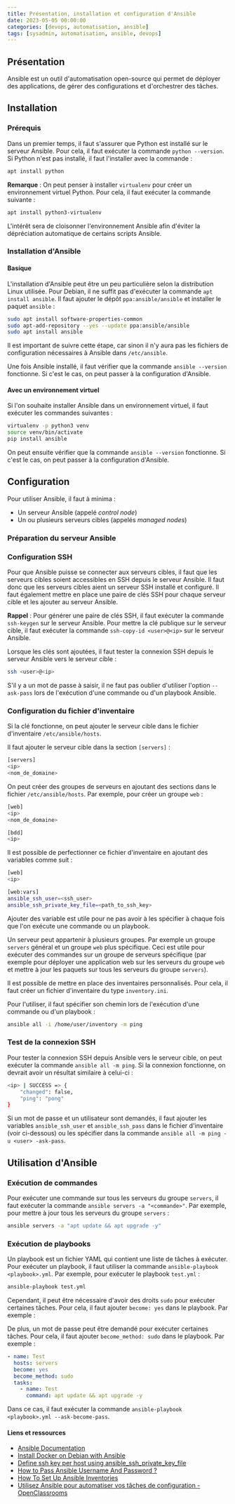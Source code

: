```yaml
---
title: Présentation, installation et configuration d'Ansible
date: 2023-05-05 00:00:00  
categories: [devops, automatisation, ansible]
tags: [sysadmin, automatisation, ansible, devops]
---
```


## Présentation

Ansible est un outil d'automatisation open-source qui permet de déployer des applications, de gérer des configurations et d'orchestrer des tâches.

## Installation

### Prérequis

Dans un premier temps, il faut s'assurer que Python est installé sur le serveur Ansible. Pour cela, il faut exécuter la commande `python --version`. Si Python n'est pas installé, il faut l'installer avec la commande :

```bash	
apt install python
```

**Remarque** : On peut penser à installer `virtualenv` pour créer un environnement virtuel Python. Pour cela, il faut exécuter la commande suivante :

```bash
apt install python3-virtualenv
```

L'intérêt sera de cloisonner l'environnement Ansible afin d'éviter la dépréciation automatique de certains scripts Ansible.

### Installation d'Ansible

#### Basique

L'installation d'Ansible peut être un peu particulière selon la distribution Linux utilisée. Pour Debian, il ne suffit pas d'exécuter la commande `apt install ansible`. Il faut ajouter le dépôt `ppa:ansible/ansible` et installer le paquet `ansible` :

```bash
sudo apt install software-properties-common
sudo apt-add-repository --yes --update ppa:ansible/ansible
sudo apt install ansible
```

Il est important de suivre cette étape, car sinon il n'y aura pas les fichiers de configuration nécessaires à Ansible dans `/etc/ansible`.

Une fois Ansible installé, il faut vérifier que la commande `ansible --version` fonctionne. Si c'est le cas, on peut passer à la configuration d'Ansible.

#### Avec un environnement virtuel

Si l'on souhaite installer Ansible dans un environnement virtuel, il faut exécuter les commandes suivantes :

```bash
virtualenv -p python3 venv
source venv/bin/activate
pip install ansible
```

On peut ensuite vérifier que la commande `ansible --version` fonctionne. Si c'est le cas, on peut passer à la configuration d'Ansible.

## Configuration

Pour utiliser Ansible, il faut à minima : 

- Un serveur Ansible (appelé *control node*)
- Un ou plusieurs serveurs cibles (appelés *managed nodes*)

### Préparation du serveur Ansible


### Configuration SSH

Pour que Ansible puisse se connecter aux serveurs cibles, il faut que les serveurs cibles soient accessibles en SSH depuis le serveur Ansible. Il faut donc que les serveurs cibles aient un serveur SSH installé et configuré. Il faut également mettre en place une paire de clés SSH pour chaque serveur cible et les ajouter au serveur Ansible.

**Rappel** : Pour générer une paire de clés SSH, il faut exécuter la commande `ssh-keygen` sur le serveur Ansible. Pour mettre la clé publique sur le serveur cible, il faut exécuter la commande `ssh-copy-id <user>@<ip>` sur le serveur Ansible.

Lorsque les clés sont ajoutées, il faut tester la connexion SSH depuis le serveur Ansible vers le serveur cible :

```bash
ssh <user>@<ip>
```

S'il y a un mot de passe à saisir, il ne faut pas oublier d'utiliser l'option `--ask-pass` lors de l'exécution d'une commande ou d'un playbook Ansible.

### Configuration du fichier d'inventaire

Si la clé fonctionne, on peut ajouter le serveur cible dans le fichier d'inventaire `/etc/ansible/hosts`. 

Il faut ajouter le serveur cible dans la section `[servers]` :

```bash
[servers]
<ip>
<nom_de_domaine>
```

On peut créer des groupes de serveurs en ajoutant des sections dans le fichier `/etc/ansible/hosts`. Par exemple, pour créer un groupe `web` :

```bash
[web]
<ip>
<nom_de_domaine>

[bdd]
<ip>
```

Il est possible de perfectionner ce fichier d'inventaire en ajoutant des variables comme suit : 

```bash
[web]
<ip>

[web:vars]
ansible_ssh_user=<ssh_user>
ansible_ssh_private_key_file=<path_to_ssh_key>
```

Ajouter des variable est utile pour ne pas avoir à les spécifier à chaque fois que l'on exécute une commande ou un playbook. 

Un serveur peut appartenir à plusieurs groupes. Par exemple un groupe `servers` général et un groupe `web` plus spécifique. Ceci est utile pour exécuter des commandes sur un groupe de serveurs spécifique (par exemple pour déployer une application web sur les serveurs du groupe `web` et mettre à jour les paquets sur tous les serveurs du groupe `servers`).

Il est possible de mettre en place des inventaires personnalisés. Pour cela, il faut créer un fichier d'inventaire du type `inventory.ini`. 

Pour l'utiliser, il faut spécifier son chemin lors de l'exécution d'une commande ou d'un playbook : 

```bash
ansible all -i /home/user/inventory -m ping
```

### Test de la connexion SSH

Pour tester la connexion SSH depuis Ansible vers le serveur cible, on peut exécuter la commande `ansible all -m ping`. Si la connexion fonctionne, on devrait avoir un résultat similaire à celui-ci :

```bash
<ip> | SUCCESS => {
    "changed": false,
    "ping": "pong"
}
```

Si un mot de passe et un utilisateur sont demandés, il faut ajouter les variables `ansible_ssh_user` et `ansible_ssh_pass` dans le fichier d'inventaire (voir ci-dessous) ou les spécifier dans la commande `ansible all -m ping -u <user> -ask-pass`.

## Utilisation d'Ansible

### Exécution de commandes

Pour exécuter une commande sur tous les serveurs du groupe `servers`, il faut exécuter la commande `ansible servers -a "<commande>"`. Par exemple, pour mettre à jour tous les serveurs du groupe `servers` :

```bash
ansible servers -a "apt update && apt upgrade -y"
```

### Exécution de playbooks

Un playbook est un fichier YAML qui contient une liste de tâches à exécuter. Pour exécuter un playbook, il faut utiliser la commande `ansible-playbook <playbook>.yml`. Par exemple, pour exécuter le playbook `test.yml` :

```bash
ansible-playbook test.yml
```

Cependant, il peut être nécessaire d'avoir des droits `sudo` pour exécuter certaines tâches. Pour cela, il faut ajouter `become: yes` dans le playbook. Par exemple :

De plus, un mot de passe peut être demandé pour exécuter certaines tâches. Pour cela, il faut ajouter `become_method: sudo` dans le playbook. Par exemple :

```yaml
- name: Test
  hosts: servers
  become: yes
  become_method: sudo
  tasks:
    - name: Test
      command: apt update && apt upgrade -y
```

Dans ce cas, il faut exécuter la commande `ansible-playbook <playbook>.yml --ask-become-pass`.

#### Liens et ressources

- [Ansible Documentation](https://docs.ansible.com/)
- [Install Docker on Debian with Ansible](https://yasha.solutions/install-docker-on-debian-with-ansible/)
- [Define ssh key per host using ansible_ssh_private_key_file](https://www.cyberciti.biz/faq/define-ssh-key-per-host-using-ansible_ssh_private_key_file/)
- [How to Pass Ansible Username And Password ?](https://linuxhint.com/pass-ansible-username-and-password/)
- [How To Set Up Ansible Inventories](https://www.digitalocean.com/community/tutorials/how-to-set-up-ansible-inventories)
- [Utilisez Ansible pour automatiser vos tâches de configuration - OpenClassrooms](https://openclassrooms.com/fr/courses/2035796-utilisez-ansible-pour-automatiser-vos-taches-de-configuration)